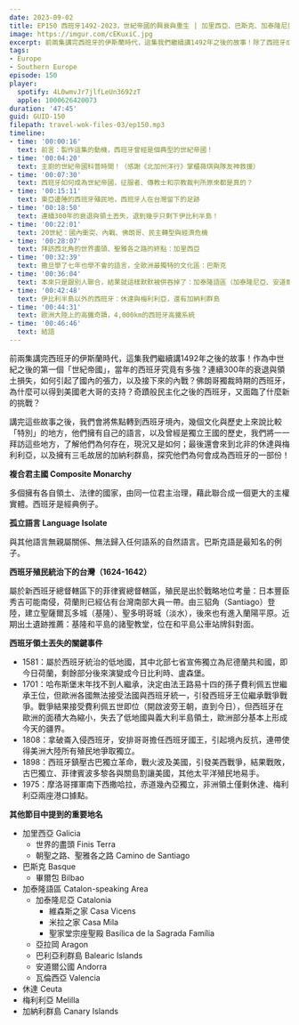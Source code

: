 ```yaml
---
date: 2023-09-02
title: EP150 西班牙1492-2023，世紀帝國的興衰與重生 | 加里西亞、巴斯克、加泰隆尼亞、休達、梅利利亞
image: https://imgur.com/cEKuxiC.jpg
excerpt: 前兩集講完西班牙的伊斯蘭時代，這集我們繼續講1492年之後的故事！除了西班牙成為世紀帝國、衰弱與重生的故事，我們也會拜訪西班牙境內幾個文化與歷史上來說比較「特別」的地方，了解他們的來龍去脈，以及去旅行可以看到什麼！
tags:
- Europe
- Southern Europe
episode: 150
player:
  spotify: 4L0wmvJr7jlfLeUn3692zT
  apple: 1000626420073
duration: '47:45'
guid: GUID-150
filepath: travel-wok-files-03/ep150.mp3
timeline:
- time: '00:00:16'
  text: 前言：製作這集的動機，西班牙曾經是個典型的世紀帝國！
- time: '00:04:20'
  text: 主廚的世紀帝國科普時間！（感謝《北加州洋行》掌櫃薇琪與隊友神救援）
- time: '00:07:30'
  text: 西班牙如何成為世紀帝國，征服者、傳教士和宗教裁判所原來都是真的？
- time: '00:15:11'
  text: 東亞邊陲的西班牙殖民地，西班牙人在台灣留下的足跡
- time: '00:18:50'
  text: 連續300年的衰退與領土丟失，退到幾乎只剩下伊比利半島！
- time: '00:22:01'
  text: 20世紀：國內衝突、內戰、佛朗哥、民主轉型與經濟危機
- time: '00:28:07'
  text: 拜訪西北角的世界盡頭、聖雅各之路的終點：加里西亞
- time: '00:32:39'
  text: 撒旦學了七年也學不會的語言，全歐洲最獨特的文化區：巴斯克
- time: '00:36:04'
  text: 本來只是跟別人聯合，結果就這樣默默被併吞掉了：加泰隆語區（加泰隆尼亞、安道爾、瓦倫西亞）
- time: '00:42:48'
  text: 伊比利半島以外的西班牙：休達與梅利利亞，還有加納利群島
- time: '00:44:31'
  text: 歐洲大陸上的高鐵奇蹟，4,000km的西班牙高鐵系統
- time: '00:46:46'
  text: 結語
---
```

前兩集講完西班牙的伊斯蘭時代，這集我們繼續講1492年之後的故事！作為中世紀之後的第一個「世紀帝國」，當年的西班牙究竟有多強？連續300年的衰退與領土損失，如何引起了國內的張力，以及接下來的內戰？佛朗哥獨裁時期的西班牙，為什麼可以得到美國老大哥的支持？奇蹟般民主化之後的西班牙，又面臨了什麼新的挑戰？

講完這些故事之後，我們會將焦點轉到西班牙境內，幾個文化與歷史上來說比較「特別」的地方，他們擁有自己的語言，以及曾經是獨立王國的歷史，我們將一一拜訪這些地方，了解他們為何存在，現況又是如何；最後還會來到北非的休達與梅利利亞，以及擁有三毛故居的加納利群島，探究他們為何會成為西班牙的一部份！

**複合君主國 Composite Monarchy**

多個擁有各自領土、法律的國家，由同一位君主治理，藉此聯合成一個更大的主權實體。西班牙是經典例子。

**孤立語言 Language Isolate**

與其他語言無親屬關係、無法歸入任何語系的自然語言。巴斯克語是最知名的例子。

**西班牙殖民統治下的台灣（1624-1642）**

屬於新西班牙總督轄區下的菲律賓總督轄區，殖民是出於戰略地位考量：日本豐臣秀吉可能南侵，荷蘭則已經佔有台灣南部大員一帶。由三貂角（Santiago）登陸，建立聖薩爾瓦多城（基隆）、聖多明哥城（淡水），後來也有進入蘭陽平原。近期出土遺跡推薦：基隆和平島的諸聖教堂，位在和平島公車站牌斜對面。

**西班牙領土丟失的關鍵事件**

* 1581：屬於西班牙統治的低地國，其中北部七省宣佈獨立為尼德蘭共和國，即今日荷蘭，剩餘部分後來演變成今日比利時、盧森堡。
* 1701：哈布斯堡末年找不到人繼承，決定由法王路易十四的孫子費利佩五世繼承王位，但歐洲各國無法接受法國與西班牙統一，引發西班牙王位繼承戰爭戰爭。戰爭結果接受費利佩五世即位（開啟波旁王朝，直到今日），但西班牙在歐洲的面積大為縮小，失去了低地國與義大利半島領土，歐洲部分基本上形成今天的疆界。
* 1808：拿破崙入侵西班牙，安排哥哥擔任西班牙國王，引起境內反抗，連帶使得美洲大陸所有殖民地爭取獨立。
* 1898：西班牙鎮壓古巴獨立革命，戰火波及美國，引發美西戰爭，結果戰敗，古巴獨立、菲律賓波多黎各與關島割讓美國，其他太平洋殖民地易手。
* 1975：摩洛哥揮軍南下西撒哈拉，赤道幾內亞獨立，非洲領土僅剩休達、梅利利亞兩座港口據點。

**其他節目中提到的重要地名**

* 加里西亞 Galicia
  * 世界的盡頭 Finis Terra
  * 朝聖之路、聖雅各之路 Camino de Santiago
* 巴斯克 Basque
  * 畢爾包 Bilbao
* 加泰隆語區 Catalon-speaking Area
  * 加泰隆尼亞 Catalonia
    * 維森斯之家 Casa Vicens
    * 米拉之家 Casa Mila
    * 聖家堂宗座聖殿 Basílica de la Sagrada Família
  * 亞拉岡 Aragon
  * 巴利亞利群島 Balearic Islands
  * 安道爾公國 Andorra
  * 瓦倫西亞 Valencia
* 休達 Ceuta
* 梅利利亞 Melilla
* 加納利群島 Canary Islands